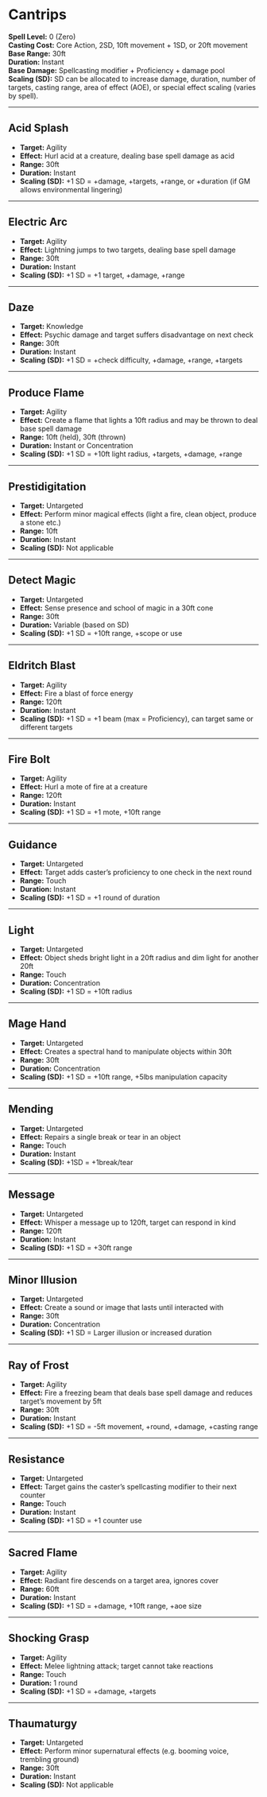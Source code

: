 # Cantrips

**Spell Level:** 0 (Zero)  
**Casting Cost:** Core Action, 2SD, 10ft movement + 1SD, or 20ft movement  
**Base Range:** 30ft  
**Duration:** Instant  
**Base Damage:** Spellcasting modifier + Proficiency + damage pool  
**Scaling (SD):** SD can be allocated to increase damage, duration, number of targets, casting range, area of effect (AOE), or special effect scaling (varies by spell).

---

## Acid Splash
- **Target:** Agility  
- **Effect:** Hurl acid at a creature, dealing base spell damage as acid  
- **Range:** 30ft  
- **Duration:** Instant  
- **Scaling (SD):** +1 SD = +damage, +targets, +range, or +duration (if GM allows environmental lingering)

---

## Electric Arc
- **Target:** Agility  
- **Effect:** Lightning jumps to two targets, dealing base spell damage  
- **Range:** 30ft  
- **Duration:** Instant  
- **Scaling (SD):** +1 SD = +1 target, +damage, +range

---

## Daze
- **Target:** Knowledge  
- **Effect:** Psychic damage and target suffers disadvantage on next check  
- **Range:** 30ft  
- **Duration:** Instant
- **Scaling (SD):** +1 SD = +check difficulty, +damage, +range, +targets

---

## Produce Flame
- **Target:** Agility  
- **Effect:** Create a flame that lights a 10ft radius and may be thrown to deal base spell damage  
- **Range:** 10ft (held), 30ft (thrown)  
- **Duration:** Instant or Concentration
- **Scaling (SD):** +1 SD = +10ft light radius, +targets, +damage, +range

---

## Prestidigitation
- **Target:** Untargeted  
- **Effect:** Perform minor magical effects (light a fire, clean object, produce a stone etc.)  
- **Range:** 10ft  
- **Duration:** Instant
- **Scaling (SD):** Not applicable

---

## Detect Magic
- **Target:** Untargeted  
- **Effect:** Sense presence and school of magic in a 30ft cone  
- **Range:** 30ft  
- **Duration:** Variable (based on SD)  
- **Scaling (SD):** +1 SD = +10ft range, +scope or use

---

## Eldritch Blast
- **Target:** Agility  
- **Effect:** Fire a blast of force energy  
- **Range:** 120ft  
- **Duration:** Instant  
- **Scaling (SD):** +1 SD = +1 beam (max = Proficiency), can target same or different targets

---

## Fire Bolt
- **Target:** Agility  
- **Effect:** Hurl a mote of fire at a creature  
- **Range:** 120ft  
- **Duration:** Instant  
- **Scaling (SD):** +1 SD = +1 mote, +10ft range

---

## Guidance
- **Target:** Untargeted  
- **Effect:** Target adds caster’s proficiency to one check in the next round  
- **Range:** Touch  
- **Duration:** Instant
- **Scaling (SD):** +1 SD = +1 round of duration

---

## Light
- **Target:** Untargeted  
- **Effect:** Object sheds bright light in a 20ft radius and dim light for another 20ft  
- **Range:** Touch  
- **Duration:** Concentration
- **Scaling (SD):** +1 SD = +10ft radius

---

## Mage Hand
- **Target:** Untargeted  
- **Effect:** Creates a spectral hand to manipulate objects within 30ft  
- **Range:** 30ft  
- **Duration:** Concentration
- **Scaling (SD):** +1 SD = +10ft range, +5lbs manipulation capacity

---

## Mending
- **Target:** Untargeted  
- **Effect:** Repairs a single break or tear in an object  
- **Range:** Touch  
- **Duration:** Instant  
- **Scaling (SD):** +1SD = +1break/tear

---

## Message
- **Target:** Untargeted  
- **Effect:** Whisper a message up to 120ft, target can respond in kind  
- **Range:** 120ft  
- **Duration:** Instant  
- **Scaling (SD):** +1 SD = +30ft range

---

## Minor Illusion
- **Target:** Untargeted  
- **Effect:** Create a sound or image that lasts until interacted with  
- **Range:** 30ft  
- **Duration:** Concentration
- **Scaling (SD):** +1 SD = Larger illusion or increased duration

---

## Ray of Frost
- **Target:** Agility  
- **Effect:** Fire a freezing beam that deals base spell damage and reduces target’s movement by 5ft  
- **Range:** 30ft  
- **Duration:** Instant  
- **Scaling (SD):** +1 SD = -5ft movement, +round, +damage, +casting range

---

## Resistance
- **Target:** Untargeted  
- **Effect:** Target gains the caster’s spellcasting modifier to their next counter  
- **Range:** Touch  
- **Duration:** Instant
- **Scaling (SD):** +1 SD = +1 counter use

---

## Sacred Flame
- **Target:** Agility  
- **Effect:** Radiant fire descends on a target area, ignores cover  
- **Range:** 60ft  
- **Duration:** Instant  
- **Scaling (SD):** +1 SD = +damage, +10ft range, +aoe size

---

## Shocking Grasp
- **Target:** Agility  
- **Effect:** Melee lightning attack; target cannot take reactions  
- **Range:** Touch  
- **Duration:** 1 round  
- **Scaling (SD):** +1 SD = +damage, +targets

---

## Thaumaturgy
- **Target:** Untargeted  
- **Effect:** Perform minor supernatural effects (e.g. booming voice, trembling ground)  
- **Range:** 30ft  
- **Duration:** Instant
- **Scaling (SD):** Not applicable
